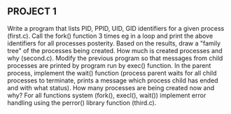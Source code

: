 ## PROJECT 1

Write a program that lists PID, PPID, UID, GID identifiers for a given process (first.c).
Call the fork() function 3 times eg in a loop and print the above identifiers for all processes
posterity. Based on the results, draw a "family tree" of the processes being created. How much is created
processes and why (second.c).
Modify the previous program so that messages from child processes are printed by
program run by exec() function. In the parent process, implement the wait() function (process
parent waits for all child processes to terminate, prints a message which process
child has ended and with what status). How many processes are being created now and why? For all functions
system (fork(), execl(), wait()) implement error handling using the perror() library function
(third.c).
